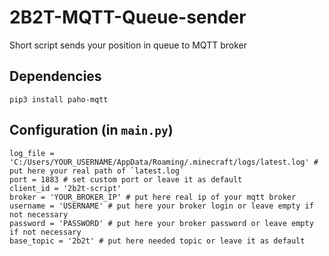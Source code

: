 # 2B2T-MQTT-Queue-sender
Short script sends your position in queue to MQTT broker

## Dependencies
```
pip3 install paho-mqtt
```

## Configuration (in `main.py`)
```
log_file = 'C:/Users/YOUR_USERNAME/AppData/Roaming/.minecraft/logs/latest.log' # put here your real path of `latest.log`
port = 1883 # set custom port or leave it as default
client_id = '2b2t-script'
broker = 'YOUR_BROKER_IP' # put here real ip of your mqtt broker
username = 'USERNAME' # put here your broker login or leave empty if not necessary
password = 'PASSWORD' # put here your broker password or leave empty if not necessary
base_topic = '2b2t' # put here needed topic or leave it as default
```
